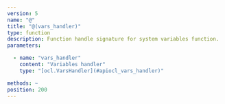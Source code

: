 ```yaml
---
version: 5
name: "@"
title: "@(vars_handler)"
type: function
description: Function handle signature for system variables function.
parameters:

  - name: "vars_handler"
    content: "Variables handler"
    type: "[ocl.VarsHandler](#apiocl_vars_handler)"

methods: ~
position: 200
---
```

